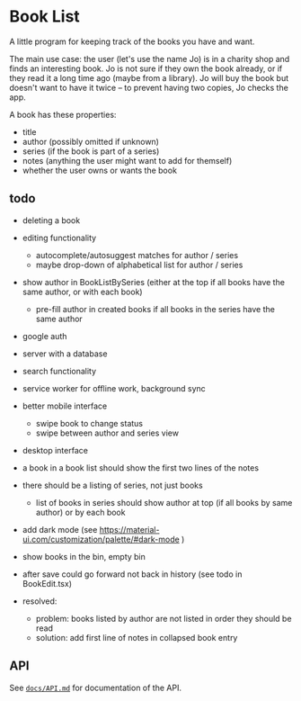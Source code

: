 # Book List

A little program for keeping track of the books you have and want.

The main use case: the user (let's use the name Jo) is in a charity shop and finds an interesting book. Jo is not sure if they own the book already, or if they read it a long time ago (maybe from a library). Jo will buy the book but doesn't want to have it twice – to prevent having two copies, Jo checks the app.

A book has these properties:

* title
* author (possibly omitted if unknown)
* series (if the book is part of a series)
* notes (anything the user might want to add for themself)
* whether the user owns or wants the book

## todo

* deleting a book
* editing functionality
   - autocomplete/autosuggest matches for author / series
   - maybe drop-down of alphabetical list for author / series
* show author in BookListBySeries (either at the top if all books have the same author, or with each book)
   - pre-fill author in created books if all books in the series have the same author
* google auth
* server with a database
* search functionality
* service worker for offline work, background sync
* better mobile interface
   - swipe book to change status
   - swipe between author and series view
* desktop interface
* a book in a book list should show the first two lines of the notes
* there should be a listing of series, not just books
   - list of books in series should show author at top (if all books by same author) or by each book
* add dark mode (see https://material-ui.com/customization/palette/#dark-mode )
* show books in the bin, empty bin
* after save could go forward not back in history (see todo in BookEdit.tsx)

* resolved:
   - problem: books listed by author are not listed in order they should be read
   - solution: add first line of notes in collapsed book entry

## API

See [`docs/API.md`](docs/API.md) for documentation of the API.
